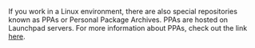 If you work in a Linux environment, there are also special repositories known as PPAs or Personal Package Archives. PPAs are hosted on Launchpad servers. For more information about PPAs, check out the link [here](https://help.launchpad.net/Packaging/PPA).
